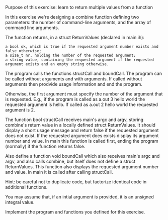 Purpose of this exercise: learn to return multiple values from a function

In this exercise we're designing a combine function defining two parameters: the number of command-line arguments, and the array of command line arguments.

The function returns, in a struct ReturnValues (declared in main.ih):

    a bool ok, which is true if the requested argument number exists and false otherwise;
    a size_t nr, holding the number of the requested argument;
    a string value, containing the requested argument if the requested argument exists and an empty string otherwise. 

The program calls the functions structCall and boundCall. The program can be called without arguments and with arguments. If called without arguments then prodvide usage information and end the program.

Otherwise, the first argument must specify the number of the argument that is requested. E.g., if the program is called as a.out 3 hello world the requested argument is hello. If called as a.out 2 hello world the requested argument is 2.

The function bool structCall receives main's argc and argv, storing combine's return value in a locally defined struct ReturnValues. It should display a short usage message and return false if the requested argument does not exist. If the requested argument does exists display its argument number and value. In main this function is called first, ending the program (normally) if the function returns false.

Also define a function void boundCall which also receives main's argc and argv, and also calls combine, but itself does not define a struct ReturnValues. This function also displays the requested argument number and value. In main it is called after calling structCall.

Hint: be careful not to duplicate code, but factorize identical code in additional functions.

You may assume that, if an intial argument is provided, it is an unsigned integral value.

Implement the program and functions you defined for this exercise.
